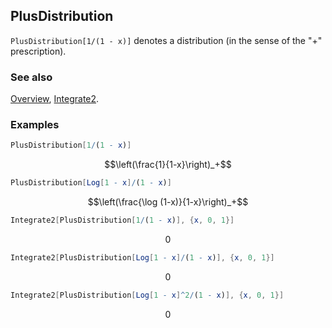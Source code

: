 ## PlusDistribution

`PlusDistribution[1/(1 - x)]` denotes a distribution (in the sense of the "+" prescription).

### See also

[Overview](Extra/FeynCalc.md), [Integrate2](Integrate2.md).

### Examples

```mathematica
PlusDistribution[1/(1 - x)]
```

$$\left(\frac{1}{1-x}\right)_+$$

```mathematica
PlusDistribution[Log[1 - x]/(1 - x)]
```

$$\left(\frac{\log (1-x)}{1-x}\right)_+$$

```mathematica
Integrate2[PlusDistribution[1/(1 - x)], {x, 0, 1}]
```

$$0$$

```mathematica
Integrate2[PlusDistribution[Log[1 - x]/(1 - x)], {x, 0, 1}]
```

$$0$$

```mathematica
Integrate2[PlusDistribution[Log[1 - x]^2/(1 - x)], {x, 0, 1}]
```

$$0$$